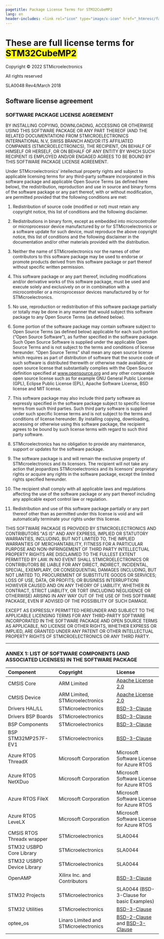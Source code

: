 ```yaml
---
pagetitle: Package License Terms for STM32CubeMP2
lang: en
header-includes: <link rel="icon" type="image/x-icon" href="_htmresc/favicon.png" />
---
```



# These are full license terms for <mark>STM32CubeMP2</mark>

Copyright &copy; 2022 STMicroelectronics

All rights reserved
    

SLA0048 Rev4/March 2018

## Software license agreement

### __SOFTWARE PACKAGE LICENSE AGREEMENT__

BY INSTALLING COPYING, DOWNLOADING, ACCESSING OR OTHERWISE USING THIS SOFTWARE PACKAGE OR ANY
PART THEREOF (AND THE RELATED DOCUMENTATION) FROM STMICROELECTRONICS INTERNATIONAL N.V, SWISS
BRANCH AND/OR ITS AFFILIATED COMPANIES (STMICROELECTRONICS), THE RECIPIENT, ON BEHALF OF HIMSELF
OR HERSELF, OR ON BEHALF OF ANY ENTITY BY WHICH SUCH RECIPIENT IS EMPLOYED AND/OR ENGAGED
AGREES TO BE BOUND BY THIS SOFTWARE PACKAGE LICENSE AGREEMENT.

Under STMicroelectronics’ intellectual property rights and subject to applicable licensing terms for any third-party software
incorporated in this software package and applicable Open Source Terms (as defined here below), the redistribution,
reproduction and use in source and binary forms of the software package or any part thereof, with or without modification, are
permitted provided that the following conditions are met:

1. Redistribution of source code (modified or not) must retain any copyright notice, this list of conditions and the following
disclaimer.

2. Redistributions in binary form, except as embedded into microcontroller or microprocessor device manufactured by or for
STMicroelectronics or a software update for such device, must reproduce the above copyright notice, this list of conditions
and the following disclaimer in the documentation and/or other materials provided with the distribution.

3. Neither the name of STMicroelectronics nor the names of other contributors to this software package may be used to
endorse or promote products derived from this software package or part thereof without specific written permission.

4. This software package or any part thereof, including modifications and/or derivative works of this software package, must
be used and execute solely and exclusively on or in combination with a microcontroller or a microprocessor devices
manufactured by or for STMicroelectronics.

5. No use, reproduction or redistribution of this software package partially or totally may be done in any manner that would
subject this software package to any Open Source Terms (as defined below).

6. Some portion of the software package may contain software subject to Open Source Terms (as defined below) applicable
for each such portion (“Open Source Software”), as further specified in the software package. Such Open Source Software
is supplied under the applicable Open Source Terms and is not subject to the terms and conditions of license hereunder.
“Open Source Terms” shall mean any open source license which requires as part of distribution of software that the source
code of such software is distributed therewith or otherwise made available, or open source license that substantially
complies with the Open Source definition specified at www.opensource.org and any other comparable open source license
such as for example GNU General Public License (GPL), Eclipse Public License (EPL), Apache Software License, BSD
license and MIT license.

7. This software package may also include third party software as expressly specified in the software package subject to
specific license terms from such third parties. Such third party software is supplied under such specific license terms and is
not subject to the terms and conditions of license hereunder. By installing copying, downloading, accessing or otherwise
using this software package, the recipient agrees to be bound by such license terms with regard to such third party
software.

8. STMicroelectronics has no obligation to provide any maintenance, support or updates for the software package.

9. The software package is and will remain the exclusive property of STMicroelectronics and its licensors. The recipient will
not take any action that jeopardizes STMicroelectronics and its licensors' proprietary rights or acquire any rights in the
software package, except the limited rights specified hereunder.

10. The recipient shall comply with all applicable laws and regulations affecting the use of the software package or any part
thereof including any applicable export control law or regulation.

11. Redistribution and use of this software package partially or any part thereof other than as permitted under this license is
void and will automatically terminate your rights under this license.

THIS SOFTWARE PACKAGE IS PROVIDED BY STMICROELECTRONICS AND CONTRIBUTORS "AS IS" AND ANY
EXPRESS, IMPLIED OR STATUTORY WARRANTIES, INCLUDING, BUT NOT LIMITED TO, THE IMPLIED WARRANTIES OF
MERCHANTABILITY, FITNESS FOR A PARTICULAR PURPOSE AND NON-INFRINGEMENT OF THIRD PARTY
INTELLECTUAL PROPERTY RIGHTS ARE DISCLAIMED TO THE FULLEST EXTENT PERMITTED BY LAW. IN NO EVENT
SHALL STMICROELECTRONICS OR CONTRIBUTORS BE LIABLE FOR ANY DIRECT, INDIRECT, INCIDENTAL, SPECIAL,
EXEMPLARY, OR CONSEQUENTIAL DAMAGES (INCLUDING, BUT NOT LIMITED TO, PROCUREMENT OF SUBSTITUTE
GOODS OR SERVICES; LOSS OF USE, DATA, OR PROFITS; OR BUSINESS INTERRUPTION) HOWEVER CAUSED AND
ON ANY THEORY OF LIABILITY, WHETHER IN CONTRACT, STRICT LIABILITY, OR TORT (INCLUDING NEGLIGENCE OR
OTHERWISE) ARISING IN ANY WAY OUT OF THE USE OF THIS SOFTWARE PACKAGE, EVEN IF ADVISED OF THE
POSSIBILITY OF SUCH DAMAGE.

EXCEPT AS EXPRESSLY PERMITTED HEREUNDER AND SUBJECT TO THE APPLICABLE LICENSING TERMS FOR ANY
THIRD-PARTY SOFTWARE INCORPORATED IN THE SOFTWARE PACKAGE AND OPEN SOURCE TERMS AS
APPLICABLE, NO LICENSE OR OTHER RIGHTS, WHETHER EXPRESS OR IMPLIED, ARE GRANTED UNDER ANY
PATENT OR OTHER INTELLECTUAL PROPERTY RIGHTS OF STMICROELECTRONICS OR ANY THIRD PARTY.



---

### __ANNEX 1: LIST OF SOFTWARE COMPONENTS (AND ASSOCIATED LICENSES) IN THE SOFTWARE PACKAGE__

| Component | Copyright | License |
|:-------   |:--------- |:------- |
| CMSIS Core                  | ARM Limited                                                                              | [Apache License 2.0](https://opensource.org/licenses/Apache-2.0) |
| CMSIS Device                | ARM Limited, STMicroelectronics                                                          | [Apache License 2.0](https://opensource.org/licenses/Apache-2.0) |
| Drivers HAL/LL              | STMicroelectronics                                                                       | [BSD-3-Clause](https://opensource.org/licenses/BSD-3-Clause) |
| Drivers BSP Boards          | STMicroelectronics                                                                       | [BSD-3-Clause](https://opensource.org/licenses/BSD-3-Clause) |
| BSP Components              | STMicroelectronics                                                                       | [BSD-3-Clause](https://opensource.org/licenses/BSD-3-Clause) |
| BSP STM32MP257F-EV1         | STMicroelectronics                                                                       | [BSD-3-Clause](https://opensource.org/licenses/BSD-3-Clause) |
| Azure RTOS ThreadX          | Microsoft Corporation                                                                    | Microsoft Software License for Azure RTOS |
| Azure RTOS NetXDuo          | Microsoft Corporation                                                                    | Microsoft Software License for Azure RTOS |
| Azure RTOS FileX            | Microsoft Corporation                                                                    | Microsoft Software License for Azure RTOS |
| Azure RTOS LeveLX           | Microsoft Corporation                                                                    | Microsoft Software License for Azure RTOS |
| CMSIS RTOS Threadx wrapper  | STMicroelectronics                                                                       | SLA0044 |
| STM32 USBPD Core Library    | STMicroelectronics                                                                       | SLA0044 |
| STM32 USBPD Device Library  | STMicroelectronics                                                                       | SLA0044 |
| OpenAMP                     | Xilinx Inc. and Contributors                                                             | [BSD-3-Clause](https://opensource.org/licenses/BSD-3-Clause) |
| STM32 Projects              | STMicroelectronics                                                                       | SLA0044 (BSD-3-Clause for basic Examples) |
| STM32 Utilities             | STMicroelectronics                                                                       | [BSD-3-Clause](https://opensource.org/licenses/BSD-3-Clause) |
| optee_os                    | Linaro Limited and STMicroelectronics                                                    | [BSD-2-Clause](https://opensource.org/licenses/BSD-2-Clause) and [BSD-3-Clause](https://opensource.org/licenses/BSD-3-Clause) |
